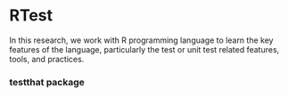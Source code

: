 # RTest

In this research, we work with R programming language to learn the key features of the language, particularly the test or unit test related features, tools, and practices.

### testthat package
